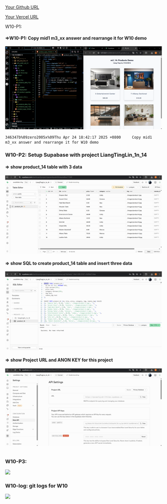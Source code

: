 [Your Github URL](https://github.com/zero2005x/1132-1N-DEMO-14)

[Your Vercel URL](https://1132-1N-DEMO-14.vercel.app)

W10-P1:

#### =>W10-P1: Copy mid1 m3_xx answer and rearrange it for W10 demo

![](w10-p1.png)

```
346347b%09zero2005x%09Thu Apr 24 18:42:17 2025 +0800     Copy mid1 m3_xx answer and rearrange it for W10 demo
```

### W10-P2: Setup Supabase with project LiangTingLin_1n_14

#### => show product_14 table with 3 data

![](W10-p2-1.png)

#### => show SQL to create product_14 table and insert three data

![](W10-p2-2.png)

#### => show Project URL and ANON KEY for this project

![](W10-p2-3.png)

```

```

### W10-P3:

![](W10-p3.png)

### W10-log: git logs for W10

![](W10_log.png)

```

```
